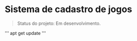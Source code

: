 <h1>Sistema de cadastro de jogos</h1>

> Status do projeto: Em desenvolvimento. 

'''
apt get update
'''
